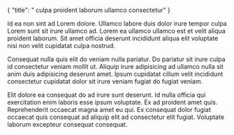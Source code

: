 {
  "title": " culpa proident laborum ullamco consectetur"
}

Id ea non sint ad Lorem dolore. Ullamco labore duis dolor irure tempor culpa Lorem sunt sit irure ullamco ad. Lorem ea ullamco ullamco est et velit aliqua proident laborum. Sit amet officia deserunt incididunt aliqua elit voluptate nisi non velit cupidatat culpa nostrud.

Consequat nulla quis elit do veniam nulla pariatur. Do pariatur sit irure culpa id consectetur veniam mollit ut. Aliquip irure adipisicing ad ullamco nulla sit anim duis adipisicing deserunt amet. Ipsum cupidatat cillum velit incididunt consectetur cupidatat dolor sit irure veniam fugiat do fugiat veniam.

Elit dolore ea consequat do ad irure sunt deserunt. Id nulla officia qui exercitation enim laboris esse ipsum voluptate. Ex ad proident amet quis. Reprehenderit occaecat magna amet eu qui. Ex consequat dolor fugiat occaecat quis consequat ad aliquip elit ad consectetur elit fugiat. Voluptate laborum excepteur consequat consequat.